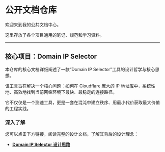 # 公开文档仓库

欢迎来到我的公共文档中心。

这里存放了各个项目通用的笔记、规范和学习资料。

---

## 核心项目：Domain IP Selector

本仓库的核心文档详细阐述了一款“Domain IP Selector”工具的设计哲学与核心思想。

该工具旨在解决一个核心问题：如何在 Cloudflare 庞大的 IP 地址库中，系统性地、高效地找到当前网络环境下最快、最稳定的连接路径。

它不仅仅是一个测速工具，更是一套在混沌中建立秩序、用最小代价获取最大价值的工程实践。

### 深入了解

您可以点击下方链接，阅读完整的设计文档，了解其背后的设计理念：

*   **[Domain IP Selector 设计思路](./Domain%20IP%20Selector的设计思路.md)**